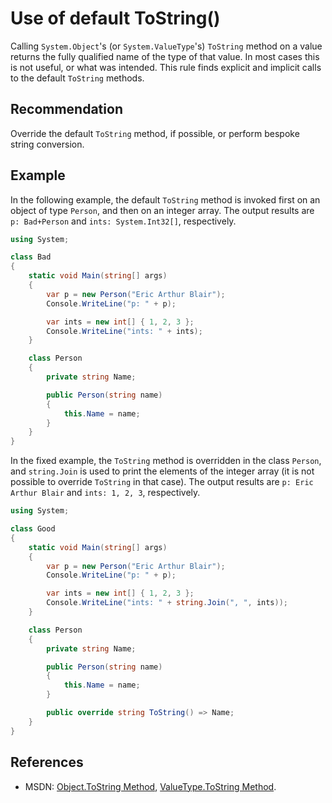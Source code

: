 # Use of default ToString()
Calling `System.Object`'s (or `System.ValueType`'s) `ToString` method on a value returns the fully qualified name of the type of that value. In most cases this is not useful, or what was intended. This rule finds explicit and implicit calls to the default `ToString` methods.


## Recommendation
Override the default `ToString` method, if possible, or perform bespoke string conversion.


## Example
In the following example, the default `ToString` method is invoked first on an object of type `Person`, and then on an integer array. The output results are `p: Bad+Person` and `ints: System.Int32[]`, respectively.


```csharp
using System;

class Bad
{
    static void Main(string[] args)
    {
        var p = new Person("Eric Arthur Blair");
        Console.WriteLine("p: " + p);

        var ints = new int[] { 1, 2, 3 };
        Console.WriteLine("ints: " + ints);
    }

    class Person
    {
        private string Name;

        public Person(string name)
        {
            this.Name = name;
        }
    }
}

```
In the fixed example, the `ToString` method is overridden in the class `Person`, and `string.Join` is used to print the elements of the integer array (it is not possible to override `ToString` in that case). The output results are `p: Eric Arthur Blair` and `ints: 1, 2, 3`, respectively.


```csharp
using System;

class Good
{
    static void Main(string[] args)
    {
        var p = new Person("Eric Arthur Blair");
        Console.WriteLine("p: " + p);

        var ints = new int[] { 1, 2, 3 };
        Console.WriteLine("ints: " + string.Join(", ", ints));
    }

    class Person
    {
        private string Name;

        public Person(string name)
        {
            this.Name = name;
        }

        public override string ToString() => Name;
    }
}

```

## References
* MSDN: [Object.ToString Method](http://msdn.microsoft.com/en-us/library/system.object.tostring.aspx), [ValueType.ToString Method](https://msdn.microsoft.com/en-us/library/wb77sz3h(v=vs.110).aspx).
